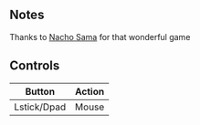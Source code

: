 ## Notes

Thanks to [Nacho Sama](https://nachogames.itch.io/unlikely) for that wonderful game

## Controls

| Button | Action |
|--|--| 
|Lstick/Dpad|Mouse|

